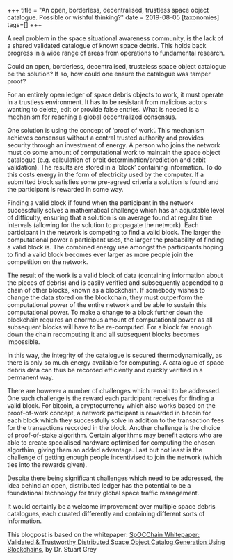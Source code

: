 +++
title = "An open, borderless, decentralised, trustless space object catalogue. Possible or wishful thinking?"
date = 2019-08-05
[taxonomies]
tags=[]
+++

A real problem in the space situational awareness community, is the lack of a shared validated catalogue of known space debris. This holds back progress in a wide range of areas from operations to fundamental research.

Could an open, borderless, decentralised, trusteless space object catalogue be the solution? If so, how could one ensure the catalogue was tamper proof?

For an entirely open ledger of space debris objects to work, it must operate in a trustless environment. It has to be resistant from malicious actors wanting to delete, edit or provide false entries. What is needed is a mechanism for reaching a global decentralized consensus.

One solution is using the concept of ‘proof of work’. This mechanism achieves consensus without a central trusted authority and provides security through an investment of energy. A person who joins the network must do some amount of computational work to maintain the space object catalogue (e.g. calculation of orbit determination/prediction and orbit validation). The results are stored in a ‘block’ containing information. To do this costs energy in the form of electricity used by the computer. If a submitted block satisfies some pre-agreed criteria a solution is found and the participant is rewarded in some way.

Finding a valid block if found when the participant in the network successfully solves a mathematical challenge which has an adjustable level of difficulty, ensuring that a solution is on average found at regular time intervals (allowing for the solution to propagate the network). Each participant in the network is competing to find a valid block. The larger the computational power a participant uses, the larger the probability of finding a valid block is. The combined energy use amongst the participants hoping to find a valid block becomes ever larger as more people join the competition on the network.

The result of the work is a valid block of data (containing information about the pieces of debris) and is easily verified and subsequently appended to a chain of other blocks, known as a blockchain. If somebody wishes to change the data stored on the blockchain, they must outperform the computational power of the entire network and be able to sustain this computational power. To make a change to a block further down the blockchain requires an enormous amount of computational power as all subsequent blocks will have to be re-computed. For a block far enough down the chain recomputing it and all subsequent blocks becomes impossible.

In this way, the integrity of the catalogue is secured thermodynamically, as there is only so much energy available for computing. A catalogue of space debris data can thus be recorded efficiently and quickly verified in a permanent way.

There are however a number of challenges which remain to be addressed. One such challenge is the reward each participant receives for finding a valid block. For bitcoin, a cryptocurrency which also works based on the proof-of-work concept, a network participant is rewarded in bitcoin for each block which they successfully solve in addition to the transaction fees for the transactions recorded in the block. Another challenge is the choice of proof-of-stake algorithm. Certain algorithms may benefit actors who are able to create specialised hardware optimised for computing the chosen algorthim, giving them an added advantage. Last but not least is the challenge of getting enough people incentivised to join the network (which ties into the rewards given).

Despite there being significant challenges which need to be addressed, the idea behind an open, distributed ledger has the potential to be a foundational technology for truly global space traffic management.

It would certainly be a welcome improvement over multiple space debris catalogues, each curated differently and containing different sorts of information.

This blogpost is based on the whitepaper: [SpOCChain Whitepaper: Validated & Trustworthy Distributed Space Object Catalog Generation Using Blockchains](https://www.stugrey.com/documents/SpOCChain_Whitepaper.pdf), by Dr. Stuart Grey
